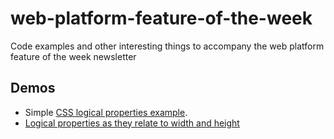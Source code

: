 # web-platform-feature-of-the-week
Code examples and other interesting things to accompany the web platform feature of the week newsletter

## Demos

- Simple [CSS logical properties example](https://schalkneethling.github.io/web-platform-feature-of-the-week/logical-properties.html).
- [Logical properties as they relate to width and height](https://schalkneethling.github.io/web-platform-feature-of-the-week/width-height-logical.html)
